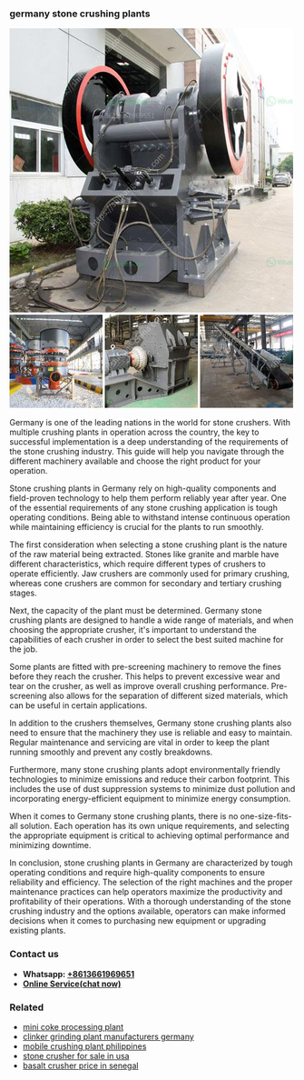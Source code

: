 <h3>germany stone crushing plants</h3><img src='1708499529.jpg' alt=''><p>Germany is one of the leading nations in the world for stone crushers. With multiple crushing plants in operation across the country, the key to successful implementation is a deep understanding of the requirements of the stone crushing industry. This guide will help you navigate through the different machinery available and choose the right product for your operation.</p><p>Stone crushing plants in Germany rely on high-quality components and field-proven technology to help them perform reliably year after year. One of the essential requirements of any stone crushing application is tough operating conditions. Being able to withstand intense continuous operation while maintaining efficiency is crucial for the plants to run smoothly.</p><p>The first consideration when selecting a stone crushing plant is the nature of the raw material being extracted. Stones like granite and marble have different characteristics, which require different types of crushers to operate efficiently. Jaw crushers are commonly used for primary crushing, whereas cone crushers are common for secondary and tertiary crushing stages.</p><p>Next, the capacity of the plant must be determined. Germany stone crushing plants are designed to handle a wide range of materials, and when choosing the appropriate crusher, it's important to understand the capabilities of each crusher in order to select the best suited machine for the job.</p><p>Some plants are fitted with pre-screening machinery to remove the fines before they reach the crusher. This helps to prevent excessive wear and tear on the crusher, as well as improve overall crushing performance. Pre-screening also allows for the separation of different sized materials, which can be useful in certain applications.</p><p>In addition to the crushers themselves, Germany stone crushing plants also need to ensure that the machinery they use is reliable and easy to maintain. Regular maintenance and servicing are vital in order to keep the plant running smoothly and prevent any costly breakdowns.</p><p>Furthermore, many stone crushing plants adopt environmentally friendly technologies to minimize emissions and reduce their carbon footprint. This includes the use of dust suppression systems to minimize dust pollution and incorporating energy-efficient equipment to minimize energy consumption.</p><p>When it comes to Germany stone crushing plants, there is no one-size-fits-all solution. Each operation has its own unique requirements, and selecting the appropriate equipment is critical to achieving optimal performance and minimizing downtime.</p><p>In conclusion, stone crushing plants in Germany are characterized by tough operating conditions and require high-quality components to ensure reliability and efficiency. The selection of the right machines and the proper maintenance practices can help operators maximize the productivity and profitability of their operations. With a thorough understanding of the stone crushing industry and the options available, operators can make informed decisions when it comes to purchasing new equipment or upgrading existing plants.</p><h3>Contact us</h3><ul><li><strong>Whatsapp:&nbsp;<a href="https://wa.me/8613661969651">+8613661969651</a></strong></li><li><a href="https://swt.shibang-china.com/?git&amp;zhl&amp;germany stone crushing plants"><strong>Online Service(chat now)</strong></a></li></ul><h3>Related</h3><ul><li><a href='mini coke processing plant.md'>mini coke processing plant</a></li><li><a href='clinker grinding plant manufacturers germany.md'>clinker grinding plant manufacturers germany</a></li><li><a href='mobile crushing plant philippines.md'>mobile crushing plant philippines</a></li><li><a href='stone crusher for sale in usa.md'>stone crusher for sale in usa</a></li><li><a href='basalt crusher price in senegal.md'>basalt crusher price in senegal</a></li></ul>